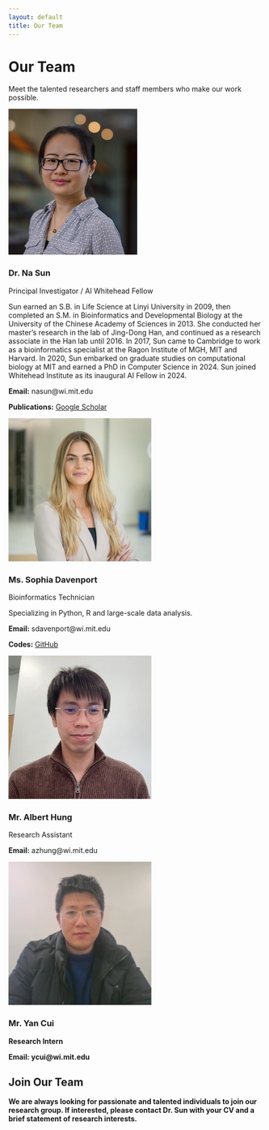 ```yaml
---
layout: default
title: Our Team
---
```


# Our Team

Meet the talented researchers and staff members who make our work possible.

<div class="team-container">
  <div class="team-member">
    <img src="../lab-website/assets/images/photo_naSun.png" alt="Dr. Na Sun">
    <h3>Dr. Na Sun</h3>
    <p class="position">Principal Investigator / AI Whitehead Fellow</p>
    <p>Sun earned an S.B. in Life Science at Linyi University in 2009, then completed an S.M. in Bioinformatics and Developmental Biology at the University of the Chinese Academy of Sciences in 2013. She conducted her master’s research in the lab of Jing-Dong Han, and continued as a research associate in the Han lab until 2016. In 2017, Sun came to Cambridge to work as a bioinformatics specialist at the Ragon Institute of MGH, MIT and Harvard. In 2020, Sun embarked on graduate studies on computational biology at MIT and earned a PhD in Computer Science in 2024. Sun joined Whitehead Institute as its inaugural AI Fellow in 2024.</p>
    <p><strong>Email:</strong> nasun@wi.mit.edu</p>
    <p><strong>Publications:</strong> <a href="https://scholar.google.com/citations?user=oOxS8vwAAAAJ">Google Scholar</a></p>
  </div>
  
  <div class="team-member">
    <img src="../lab-website/assets/images/photo_sophiaDavenport.jpg" alt="Ms. Sophia Davenport">
    <h3>Ms. Sophia Davenport</h3>
    <p class="position">Bioinformatics Technician</p>
    <p>Specializing in Python, R and large-scale data analysis.</p>
    <p><strong>Email:</strong> sdavenport@wi.mit.edu</p>
    <p><strong>Codes:</strong> <a href="https://github.com/sophiadavenport">GitHub</a></p>
  </div>
  
  <div class="team-member">
    <img src="../lab-website/assets/images/photo_albertHung.jpg" alt="Mr. Albert Hung">
    <h3>Mr. Albert Hung</h3>
    <p class="position">Research Assistant</p>
    <p></p>
    <p><strong>Email:</strong> azhung@wi.mit.edu</p>
    <p><strong></p>
  </div>
 
  <div class="team-member">
    <img src="../lab-website/assets/images/photo_yanCui.jpg" alt="Mr. Yan Cui">
    <h3>Mr. Yan Cui</h3>
    <p class="position">Research Intern</p>
    <p></p>
    <p><strong>Email:</strong> ycui@wi.mit.edu</p>
    <p><strong></p>
  </div>

</div>

## Join Our Team

We are always looking for passionate and talented individuals to join our research group. 
If interested, please contact Dr. Sun with your CV and a brief statement of research interests.
